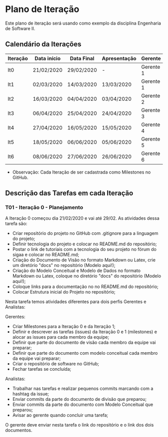 # Plano de Iteração

Este plano de iteração será usando como exemplo da disciplina Engenharia de Software II.

## Calendário da Iterações

Iteração | Data início | Data Final | Apresentação | Gerente
-------- | ----------- | ---------- | ------------ | -------
It0      | 21/02/2020  | 29/02/2020 | -            | Gerente 1
It1      | 02/03/2020  | 14/03/2020 | 13/03/2020   | Gerente 1
It2      | 16/03/2020  | 04/04/2020 | 03/04/2020   | Gerente 2
It3      | 06/04/2020  | 25/04/2020 | 24/04/2020   | Gerente 3
It4      | 27/04/2020  | 16/05/2020 | 15/05/2020   | Gerente 4
It5      | 18/05/2020  | 06/06/2020 | 05/06/2020   | Gerente 5
It6      | 08/06/2020  | 27/06/2020 | 26/06/2020   | Gerente 6

* Observação: Cada Iteração de ser cadastrada como Milestones no GitHub.

## Descrição das Tarefas em cada Iteração

### T01 - Iteração 0 - Planejamento

A Iteração 0 começou dia 21/02/2020 e vai até 29/02. As atividades dessa tarefa são:

- Criar repositório do projeto no GitHub com .gitignore para a linguagem do projeto;
- Definir tecnologia do projeto e colocar no README.md do repositório;
- Postar o link de tutoriais com a tecnologia do seu projeto no fórum do sigaa e colocar no README.md;
- Criação do Documento de Visão no formato Markdown ou Latex, crie um diretório "docs" no repositório (Modelo aqui!);
- Criação do Modelo Conceitual e Modelo de Dados no formato Markdown ou Latex, coloque no diretório "docs" do repositório (Modelo aqui!);
- Coloque links para a documentação no no README.md do repositório;
- Colocar Estrutura inicial do Projeto no repositório;

Nesta tarefa temos atividades diferentes para dois perfis Gerentes e Analistas:

Gerentes:

- Criar Milestones para a Iteração 0 e da Iteração 1;
- Definir e descrever as tarefas (issues) da Iteração 0 e 1 (milestones) e alocar as issues para cada membro da equipe;
- Definir que parte do documento de visão cada membro da equipe vai preparar;
- Definir que parte do documento com modelo conceitual cada membro da equipe vai preparar;
- Criar o repositório de software no GitHub;
- Fechar tarefas se concluída;

Analistas:

- Trabalhar nas tarefas e realizar pequenos commits marcando com a hashtag da issue;
- Enviar commits da parte do documento de divisão que preparou;
- Enviar commits da parte do documento com Modelo Conceitual que preparou;
- Avisar ao gerente quando concluir uma tarefa;

O gerente deve enviar nesta tarefa o link do repositório e o link dos dois documentos.
